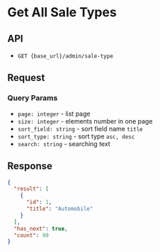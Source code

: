 # Get All Sale Types

## API

- `GET {base_url}/admin/sale-type`

## Request


### Query Params

- `page: integer` - list page
- `size: integer` - elements number in one page
- `sort_field: string` - sort field name `title`
- `sort_type: string` - sort type `asc, desc`
- `search: string` - searching text

## Response

```json
{
  "result": [
    {
      "id": 1,
      "title": "Automobile"
    }
  ],
  "has_next": true,
  "count": 90
}
```
